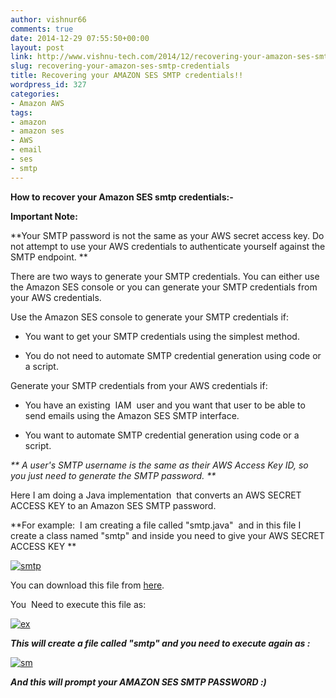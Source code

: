 ```yaml
---
author: vishnur66
comments: true
date: 2014-12-29 07:55:50+00:00
layout: post
link: http://www.vishnu-tech.com/2014/12/recovering-your-amazon-ses-smtp-credentials/
slug: recovering-your-amazon-ses-smtp-credentials
title: Recovering your AMAZON SES SMTP credentials!!
wordpress_id: 327
categories:
- Amazon AWS
tags:
- amazon
- amazon ses
- AWS
- email
- ses
- smtp
---
```


**How to recover your Amazon SES smtp credentials:-**


**Important Note:**


**Your SMTP password is not the same as your AWS secret access key. Do not attempt to use your AWS credentials to authenticate yourself against the SMTP endpoint. **

There are two ways to generate your SMTP credentials. You can either use the Amazon SES console or you can generate your SMTP credentials from your AWS credentials.




Use the Amazon SES console to generate your SMTP credentials if:






	
  * You want to get your SMTP credentials using the simplest method.

	
  * You do not need to automate SMTP credential generation using code or a script.





Generate your SMTP credentials from your AWS credentials if:






	
  * You have an existing  IAM  user and you want that user to be able to send emails using the Amazon SES SMTP interface.

	
  * You want to automate SMTP credential generation using code or a script.





_** A user's SMTP username is the same as their AWS Access Key ID, so you just need to generate the SMTP password. **_

Here I am doing a Java implementation  that converts an AWS SECRET ACCESS KEY to an Amazon SES SMTP password.

**For example:  I am creating a file called "smtp.java"  and in this file I create a class named "smtp" and inside you need to give your AWS SECRET ACCESS KEY **

[![smtp](https://www.vishnu-tech.com/wp-content/uploads/2014/12/smtp.png)](https://www.vishnu-tech.com/wp-content/uploads/2014/12/smtp.png)

You can download this file from [here](https://gist.github.com/vishnunamshi/c650aad1510c0123f8be).

You  Need to execute this file as:

[![ex](https://www.vishnu-tech.com/wp-content/uploads/2014/12/ex.png)](https://www.vishnu-tech.com/wp-content/uploads/2014/12/ex.png)

**_This will create a file called "smtp" and you need to execute again as :_**

[![sm](https://www.vishnu-tech.com/wp-content/uploads/2014/12/sm.png)](https://www.vishnu-tech.com/wp-content/uploads/2014/12/sm.png)

_**And this will prompt your AMAZON SES SMTP PASSWORD :)**_





